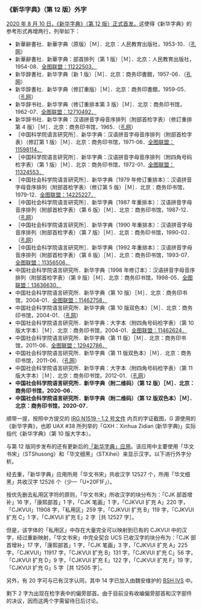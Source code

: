 ### 《新华字典》（第 12 版）外字

[2020 年 8 月 10 日，《新华字典》（第 12 版）正式首发。](http://book.people.com.cn/n1/2020/0810/c68880-31817226.html)这使得《新华字典》的参考形式再增两行，列举如下：

- 新華辭書社．新華字典（原版）［Ｍ］．北京：人民教育出版社，1953-10．（[孔网](http://book.kongfz.com/238458/1206196413/)）
- 新華辭書社．新華字典：部首排列（第 1 版）［Ｍ］．北京：人民教育出版社，1954-08．[全图联盟：11222503．](http://book.ucdrs.superlib.net/views/specific/2929/bookDetail.jsp?dxNumber=000004102169&d=B782860AF8C187FD840D114865580512&fenlei=080212)
- 新华辞書社．新华字典（新 1 版）［Ｍ］．北京：商务印書館，1957-06．（[孔网](http://book.kongfz.com/6477/1463499740/)）
- 新华辞書社．新华字典（修訂重版）［Ｍ］．北京：商务印書館，1959-05．（[孔网](http://book.kongfz.com/234114/1641241098/)）
- 新华辞书社．新华字典（修订重排本第 3 版）［Ｍ］．北京：商务印书馆，1962-07．[全图联盟：12710492．](http://book.ucdrs.superlib.net/views/specific/2929/bookDetail.jsp?dxNumber=000007638934&d=6515132B74605D0615754AE7C05FFD33&fenlei=08021203)
- 新华辞书社．新华字典：汉语拼音字母音序排列（附部首检字表）（修訂重排第 4 版）［Ｍ］．北京：商务印书馆，1965．（[孔网](http://book.kongfz.com/381867/2049205417/)）
- ［中国科学院语言研究所］．新华字典：汉语拼音字母音序排列（附部首检字表）（修訂第 1 版）［Ｍ］．北京：商务印书馆，1971-06．[全图联盟：11598114．](http://book.ucdrs.superlib.net/views/specific/2929/bookDetail.jsp?dxNumber=000004761262&d=B1D2622BC55DC2B2E5840BADEA0D8472&fenlei=08)
- ［中国科学院语言研究所］．新华字典：汉语拼音字母音序排列（附四角号码检字表）（第 1 版）［Ｍ］．北京：商务印书馆，1972-01．[全图联盟：11324553．](http://book.ucdrs.superlib.net/views/specific/2929/bookDetail.jsp?dxNumber=000000879906&d=6ED534FABCD9117707E3A45F1386AE36&fenlei=08021203)
- ［中国社会科学院语言研究所］．新华字典〔1979 年修订重排本〕：汉语拼音字母音序排列（附部首检字表）（修订第 5 版）［Ｍ］．北京：商务印书馆，1979-12．[全图联盟：14225227．](http://book.ucdrs.superlib.net/views/specific/2929/bookDetail.jsp?dxNumber=000030268372&d=188E0CA15CCC0E83A39CA72E028048DE&fenlei=08021203)
- ［中国社会科学院语言研究所］．新华字典〔1987 年重排本〕：汉语拼音字母音序排列（附部首检字表）（第 6 版）［Ｍ］．北京：商务印书馆，1987-12．（[孔网](http://book.kongfz.com/171923/2219037653/)）
- ［中国社会科学院语言研究所］．新华字典〔1990 年重排本〕：汉语拼音字母音序排列（附部首检字表）（第 7 版）［Ｍ］．北京：商务印书馆，1990-02．（[孔网](http://book.kongfz.com/5205/1971700854/)）
- ［中国社会科学院语言研究所］．新华字典〔1992 年重排本〕：汉语拼音字母音序排列（附部首检字表）（第 8 版）［Ｍ］．北京：商务印书馆，1993-07．[全图联盟：11356506．](http://book.ucdrs.superlib.net/views/specific/2929/bookDetail.jsp?dxNumber=000000559240&d=525D4707F11CBE087E6FD4D331A7AF40&fenlei=08021203)
- 中国社会科学院语言研究所．新华字典〔1998 年修订本〕：汉语拼音字母音序排列（附部首检字表）（第 9 版）［Ｍ］．北京：商务印书馆，1998-05．[全图联盟：13636630．](http://book.ucdrs.superlib.net/views/specific/2929/bookDetail.jsp?dxNumber=000000638168&d=88CDEB940F9B1C2B674DD86E76F6A356&fenlei=08021203)
- 中国社会科学院语言研究所．新华字典（第 10 版）［Ｍ］．北京：商务印书馆，2004-01．[全图联盟：11462758．](http://book.ucdrs.superlib.net/views/specific/2929/bookDetail.jsp?dxNumber=000004306402&d=27DF53839189074592BA14FAA7A79CD9&fenlei=08021203)
- 中国社会科学院语言研究所．新华字典（第 10 版双色本）［Ｍ］．北京：商务印书馆，2004-01．（[孔网](http://book.kongfz.com/278155/1920863439/)）
- 中国社会科学院语言研究所．新华字典：大字本（附四角号码检字表）（第 10 版大字本）［Ｍ］．北京：商务印书馆，2004-01．[全图联盟：11462624．](http://book.ucdrs.superlib.net/views/specific/2929/bookDetail.jsp?dxNumber=000003146529&d=2DD38A28064F91D4002C50031C2D8A06&fenlei=08021203)
- 中国社会科学院语言研究所．新华字典（第 11 版）［Ｍ］．北京：商务印书馆，2011-06．[全图联盟：12942786．](http://book.ucdrs.superlib.net/views/specific/2929/bookDetail.jsp?dxNumber=000008132023&d=3790BF0EB1F92015BDC77240C4B038DC&fenlei=08021203)
- 中国社会科学院语言研究所．新华字典（第 11 版双色本）［Ｍ］．北京：商务印书馆，2011-06．（[孔网](http://book.kongfz.com/15969/1338648652/)）
- 中国社会科学院语言研究所．新华字典：大字本（附四角号码检字表）（第 11 版大字本）［Ｍ］．北京：商务印书馆，2012-01．（[孔网](http://book.kongfz.com/234984/903205246/)）
- **中国社会科学院语言研究所．新华字典（附二维码）（第 12 版）［Ｍ］．北京：商务印书馆，2020-06．**
- **中国社会科学院语言研究所．新华字典（附二维码）（第 12 版双色本）［Ｍ］．北京：商务印书馆，2020-07．**

顺带一提，按照中方提交的 [IRG N1519 - 1.2 号文件](https://drive.google.com/uc?id=1-cfjGItIqNhgX-17o0OFF7jSJjU4QsOx&export=download) 内页的字证截图，G 源使用的《新华字典》，也即 UAX #38 所列举的「GXH：Xinhua Zidian (新华字典)」实际指代《新华字典》（第 10 版大字本）。

与第 12 版同步发布的还有更新后的[「新华字典」应用](http://cidian.haidii.com/swg/xhzd.html)。该应用中主要使用「华文书宋」（STShusong）和「华文细黑」（STXihei）来显示汉字。以下进行外字分析。

经去重，「新华字典」应用所用「华文书宋」共收汉字 12527 个，所用「华文细黑」共收汉字 12526 个（少一「U+20F1F」）。

按优先删去私用区字符的原则，「华文书宋」所收汉字的块分布为：「CJK 部首增补」16 字，「康熙部首」1 字，「CJK 笔画」1 字，「CJKVUI 扩充 A」220 字，「CJKVUI」11908 字，「私用区」259 字，「CJKVUI 扩充 B」119 字，「CJKVUI 扩充 C」1 字，「CJKVUI 扩充 E」2 字［共 12527 字］。

但是，该字体的「私用区」中存在大量完全可以映射到已有的 CJKVUI 中的汉字，经过重新映射，「华文书宋」中完全契合 UCS 已收汉字的块分布为：「CJK 部首增补」17 字，「康熙部首」1 字，「CJK 笔画」3 字，「CJKVUI 扩充 A」225 字，「CJKVUI」11917 字，「CJKVUI 扩充 B」131 字，「CJKVUI 扩充 C」56 字，「CJKVUI 扩充 D」9 字，「CJKVUI 扩充 E」122 字，「CJKVUI 扩充 F」19 字，「CJKVUI 扩充 G」5 字［共 12505 字］。

另外，有 20 字可与已有汉字认同，其中 14 字已加入由魏安维护的 [BSH IVS](https://babelstone.co.uk/Fonts/BSH_IVS.html) 中。

剩下 2 字为出现在检字表中的偏旁部首。由于目前没有收编偏旁部首和汉字部件的决议，因而这两个字需留待日后讨论。
